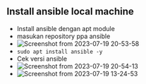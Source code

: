## Install ansible local machine
-  Install ansible dengan apt module
-  masukan repository ppa ansible
-  ![Screenshot from 2023-07-19 20-53-58](https://github.com/galantixa/devops17-dumbways-galantixa/assets/92994294/833f6779-e4ba-4c56-a524-8af14777785b)
-  ```sudo apt install ansible -y```
-  Cek versi ansible
-  ![Screenshot from 2023-07-19 20-54-13](https://github.com/galantixa/devops17-dumbways-galantixa/assets/92994294/fbba487b-0746-4ecf-af9a-c908a4a8986c)
-  ![Screenshot from 2023-07-19 13-24-53](https://github.com/galantixa/devops17-dumbways-galantixa/assets/92994294/8dcc46ed-eaa7-40c0-a30c-d4cd6a5b20d0)
